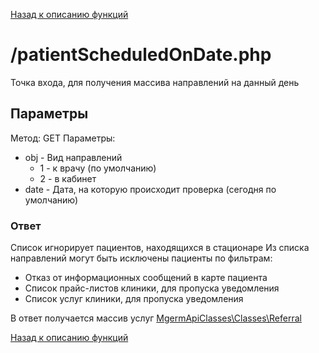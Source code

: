 [Назад к описанию функций](/docs/usage.md)

# /patientScheduledOnDate.php

Точка входа, для получения массива направлений на данный день

## Параметры

Метод: GET
Параметры:

- obj - Вид направлений
   - 1 - к врачу (по умолчанию)
   - 2 - в кабинет
- date - Дата, на которую происходит проверка (сегодня по умолчанию)

### Ответ

Список игнорирует пациентов, находящихся в стационаре
Из списка направлений могут быть исключены пациенты по фильтрам:

- Отказ от информационных сообщений в карте пациента
- Список прайс-листов клиники, для пропуска уведомления
- Список услуг клиники, для пропуска уведомления

В ответ получается массив услуг [MgermApiClasses\Classes\Referral](/src/Classes/Referral.php)

[Назад к описанию функций](/docs/usage.md)
